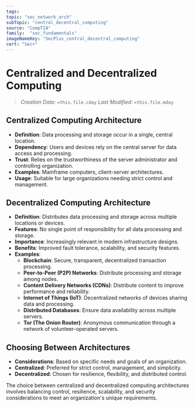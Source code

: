 ```yaml
---
tags:
topic: "sec_network_arch"
subTopic: "central_decentral_computing"
source: "CompTIA"
family:  "sec_fundamentals"
imageNameKey: "SecPlus_central_decentral_computing" 
cert: "Sec+"
---
```

# Centralized and Decentralized Computing
> *Creation Date:* `=this.file.cday`
> *Last Modified:* `=this.file.mday`

## Centralized Computing Architecture
- **Definition**: Data processing and storage occur in a single, central location.
- **Dependency**: Users and devices rely on the central server for data access and processing.
- **Trust**: Relies on the trustworthiness of the server administrator and controlling organization.
- **Examples**: Mainframe computers, client-server architectures.
- **Usage**: Suitable for large organizations needing strict control and management.

## Decentralized Computing Architecture
- **Definition**: Distributes data processing and storage across multiple locations or devices.
- **Features**: No single point of responsibility for all data processing and storage.
- **Importance**: Increasingly relevant in modern infrastructure designs.
- **Benefits**: Improved fault tolerance, scalability, and security features.
- **Examples**:
  - **Blockchain**: Secure, transparent, decentralized transaction processing.
  - **Peer-to-Peer (P2P) Networks**: Distribute processing and storage among nodes.
  - **Content Delivery Networks (CDNs)**: Distribute content to improve performance and reliability.
  - **Internet of Things (IoT)**: Decentralized networks of devices sharing data and processing.
  - **Distributed Databases**: Ensure data availability across multiple servers.
  - **Tor (The Onion Router)**: Anonymous communication through a network of volunteer-operated servers.

## Choosing Between Architectures
- **Considerations**: Based on specific needs and goals of an organization.
- **Centralized**: Preferred for strict control, management, and simplicity.
- **Decentralized**: Chosen for resilience, flexibility, and distributed control.

The choice between centralized and decentralized computing architectures involves balancing control, resilience, scalability, and security considerations to meet an organization's unique requirements.
